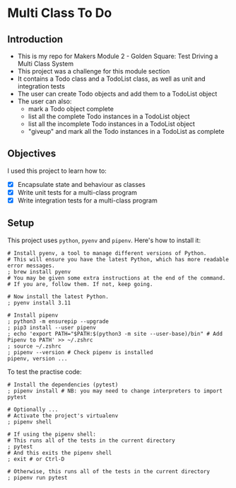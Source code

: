 # Multi Class To Do

## Introduction
- This is my repo for Makers Module 2 - Golden Square: Test Driving a Multi Class System
- This project was a challenge for this module section
- It contains a Todo class and a TodoList class, as well as unit and integration tests
- The user can create Todo objects and add them to a TodoList object
- The user can also:
  - mark a Todo object complete
  - list all the complete Todo instances in a TodoList object
  - list all the incomplete Todo instances in a TodoList object
  - "giveup" and mark all the Todo instances in a TodoList as complete
  
## Objectives
I used this project to learn how to:
- [x] Encapsulate state and behaviour as classes
- [x] Write unit tests for a multi-class program  
- [x] Write integration tests for a multi-class program

## Setup
This project uses `python`, `pyenv` and `pipenv`. Here's how to install it:

```shell
# Install pyenv, a tool to manage different versions of Python.
# This will ensure you have the latest Python, which has more readable error messages.
; brew install pyenv
# You may be given some extra instructions at the end of the command.
# If you are, follow them. If not, keep going.

# Now install the latest Python.
; pyenv install 3.11

# Install pipenv
; python3 -m ensurepip --upgrade
; pip3 install --user pipenv
; echo 'export PATH="$PATH:$(python3 -m site --user-base)/bin" # Add Pipenv to PATH' >> ~/.zshrc
; source ~/.zshrc
; pipenv --version # Check pipenv is installed
pipenv, version ...
```
To test the practise code: 
```shell
# Install the dependencies (pytest)
; pipenv install # NB: you may need to change interpreters to import pytest

# Optionally ...
# Activate the project's virtualenv
; pipenv shell

# If using the pipenv shell:
# This runs all of the tests in the current directory
; pytest
# And this exits the pipenv shell
; exit # or Ctrl-D

# Otherwise, this runs all of the tests in the current directory
; pipenv run pytest
```
